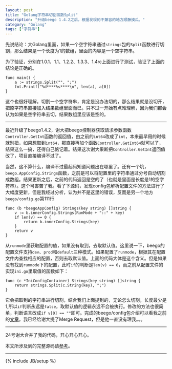```yaml
---
layout: post
title: "Golang字符串切割函数Split"
description: "升级beego 1.4.2之后，根据发现的不兼容的地方顺藤摸瓜。"
category: "Golang"
tags: ["字符串"]
---
```


先说结论：大Golang里面，如果一个空字符串通过`strings`包的`Split`函数进行切割，那么结果是一个长度为1的数组，里面的内容是一个空字符串。

为了验证，分别在1.0.1、1.1、1.2.2、1.3.3、1.4rc上面进行了测试，验证了上面的结论是正确的。

	func main() {
		a := strings.Split("", ";")
		fmt.Printf("%d****%s****\n", len(a), a[0])
	}

这个也很好理解。切割一个空字符串，肯定是没办法切的，那么结果就是没切开，把原字符串直接加入结果数组里面而已。只不过一开始有点难理解，因为我们都会认为如果是空字符串去切，结果数组里应该是空的。

---

最近升级了beego1.4.2，谢大把beego控制器获取请求参数函数`Controller.GetInt`函数的返回值，由之前的`int64`改成了`int`，本来最早用的时候就别扭，如果想取到`int64`，那直接再加个函数`Controller.GetInt64`就可以了，结果这么一搞，还得自己惦记着。结果这次谢大果断把`Controller.GetInt`返回值改了，项目直接编译不过了。

当然，这不算什么，编译不过最起码知道问题出在哪里了。还有一个坑，`beego.AppConfig.Strings`函数，之前是可以将配置里的字符串通过分号自动切割成数组。结果更新之后，之前的代码返回是空的了（也就是里面是长度是1的空字符串）。这个可害苦了我。看了下源码，发现config包解析配置文件的方法进行了大幅度更新，但是我经过分析，认为并不是这里的错误，反而是另一个地方`beego/config.go`第111行

	func (b *beegoAppConfig) Strings(key string) []string {
		v := b.innerConfig.Strings(RunMode + "::" + key)
		if len(v) == 0 {
			return b.innerConfig.Strings(key)
		}
		return v
	}

从`runmode`里获取配置的值，如果没有取到，去取默认值。这里说一下，beego的配置文件支持`dev`、`prod`和`default`三种模式。如果配置了`runmode`，根据其在配置文件内查找相应的配置，否则去取默认值。上面的代码大体是这个含义。但是如果没有找到`runmode`下的配置，此时`if`的判断是`len(v) == 0`，而之前从配置文件的实现`ini.go`里取值的函数如下：

	func (c *IniConfigContainer) Strings(key string) []string {
		return strings.Split(c.String(key), ";")
	}

它会把取到的字符串进行切割，结合我们上面提到的，无论怎么切割，长度最少是1,所以`if`判断永远是`false`，取默认值的逻辑永远不会被执行。修改的方法也很简单，判断语言改成`if v[0] == ""`即可。完成的beego/config包介绍可以看我之前的[文章](http://blog.cyeam.com/beego/2014/11/12/beego_config)。我已经给谢大提了Merge Request，但是他一直没有理我。。。

---

24号谢大合并了我的代码，开心开心开心。


本文所涉及到的完整源码请[参考](https://github.com/mnhkahn/go_code/blob/master/test_split.go)。

---


{% include JB/setup %}
